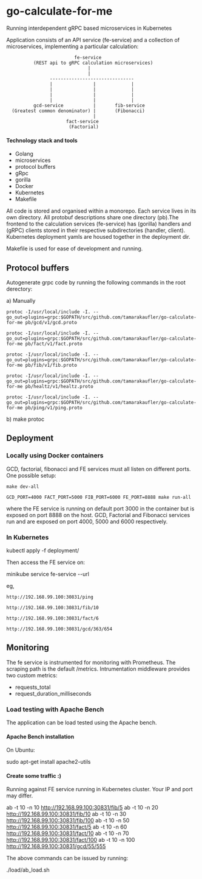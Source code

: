 # go-calculate-for-me
Running interdependent gRPC based microservices in Kubernetes

Application consists of an API service (fe-service) and a collection of microservices, implementing a particular calculation:
```
                         fe-service
          (REST api to gRPC calculation microservices)
                              |
                              |
                -------------------------------
                |               |             |
                |               |             |
                |               |             |
                |               |             |
          gcd-service           |       fib-service
  (Greatest common denominator) |       (Fibonacci)
                                |
                      fact-service
                       (Factorial)
```
#### Technology stack and tools
- Golang
- microservices
- protocol buffers
- gRpc
- gorilla
- Docker
- Kubernetes
- Makefile

All code is stored and organised within a monorepo. Each service lives in its own directory. All protobuf descriptions share one directory (pb).The frontend to the calculation services (fe-service) has (gorilla) handlers and (gRPC) clients stored in their respective subdirectories (handler, client). Kubernetes deployment yamls are housed together in the deployment dir.

Makefile is used for ease of development and running.

## Protocol buffers
Autogenerate grpc code by running the following commands in the root derectory:

a) Manually

	protoc -I/usr/local/include -I. --go_out=plugins=grpc:$GOPATH/src/github.com/tamarakaufler/go-calculate-for-me pb/gcd/v1/gcd.proto
  
	protoc -I/usr/local/include -I. --go_out=plugins=grpc:$GOPATH/src/github.com/tamarakaufler/go-calculate-for-me pb/fact/v1/fact.proto
  
	protoc -I/usr/local/include -I. --go_out=plugins=grpc:$GOPATH/src/github.com/tamarakaufler/go-calculate-for-me pb/fib/v1/fib.proto

	protoc -I/usr/local/include -I. --go_out=plugins=grpc:$GOPATH/src/github.com/tamarakaufler/go-calculate-for-me pb/healtz/v1/healtz.proto

	protoc -I/usr/local/include -I. --go_out=plugins=grpc:$GOPATH/src/github.com/tamarakaufler/go-calculate-for-me pb/ping/v1/ping.proto

b) make protoc

  ## Deployment

  ### Locally using Docker containers

  GCD, factorial, fibonacci and FE services must all listen on different ports. One possible setup:

    make dev-all
    
    GCD_PORT=4000 FACT_PORT=5000 FIB_PORT=6000 FE_PORT=8888 make run-all

  where the FE service is running on default port 3000 in the container but is exposed on port 8888 on the host. GCD, Factorial and Fibonacci services run and are exposed on port 4000, 5000 and 6000 respectively.

  ### In Kubernetes

kubectl apply -f deployment/

Then access the FE service on:

  minikube service fe-service --url

eg,

    http://192.168.99.100:30831/ping
    
    http://192.168.99.100:30831/fib/10
    
    http://192.168.99.100:30831/fact/6
    
    http://192.168.99.100:30831/gcd/363/654


## Monitoring

The fe service is instrumented for monitoring with Prometheus. The scraping
path is the default /metrics. Intrumentation middleware provides two custom
metrics:
  - requests_total
  - request_duration_milliseconds

### Load testing with Apache Bench
The application can be load tested using the Apache bench.

#### Apache Bench installation
On Ubuntu:

  sudo apt-get install apache2-utils

#### Create some traffic :)

Running against FE service running in Kubernetes cluster. Your IP and port may differ.

ab -t 10 -n 10 http://192.168.99.100:30831/fib/5
ab -t 10 -n 20 http://192.168.99.100:30831/fib/10
ab -t 10 -n 30 http://192.168.99.100:30831/fib/100
ab -t 10 -n 50 http://192.168.99.100:30831/fact/5
ab -t 10 -n 60 http://192.168.99.100:30831/fact/10
ab -t 10 -n 70 http://192.168.99.100:30831/fact/100
ab -t 10 -n 100 http://192.168.99.100:30831/gcd/55/555

The above commands can be issued by running:

./load/ab_load.sh